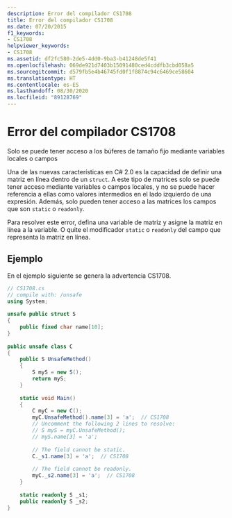 ```yaml
---
description: Error del compilador CS1708
title: Error del compilador CS1708
ms.date: 07/20/2015
f1_keywords:
- CS1708
helpviewer_keywords:
- CS1708
ms.assetid: df2fc580-2de5-4dd0-9ba3-b41248de5f41
ms.openlocfilehash: 069de921d7403b15091480ced4cddfb3cbd058a5
ms.sourcegitcommit: d579fb5e4b46745fd0f1f8874c94c6469ce58604
ms.translationtype: HT
ms.contentlocale: es-ES
ms.lasthandoff: 08/30/2020
ms.locfileid: "89128769"
---
```

# <a name="compiler-error-cs1708"></a>Error del compilador CS1708
Solo se puede tener acceso a los búferes de tamaño fijo mediante variables locales o campos  
  
 Una de las nuevas características en C# 2.0 es la capacidad de definir una matriz en línea dentro de un `struct`. A este tipo de matrices solo se puede tener acceso mediante variables o campos locales, y no se puede hacer referencia a ellas como valores intermedios en el lado izquierdo de una expresión. Además, solo pueden tener acceso a las matrices los campos que son `static` o `readonly`.  
  
 Para resolver este error, defina una variable de matriz y asigne la matriz en línea a la variable. O quite el modificador `static` o `readonly` del campo que representa la matriz en línea.  
  
## <a name="example"></a>Ejemplo  
 En el ejemplo siguiente se genera la advertencia CS1708.  
  
```csharp  
// CS1708.cs  
// compile with: /unsafe  
using System;  
  
unsafe public struct S  
{  
    public fixed char name[10];  
}  
  
public unsafe class C  
{  
    public S UnsafeMethod()  
    {  
        S myS = new S();  
        return myS;  
    }  
  
    static void Main()  
    {  
        C myC = new C();  
        myC.UnsafeMethod().name[3] = 'a';  // CS1708  
        // Uncomment the following 2 lines to resolve:  
        // S myS = myC.UnsafeMethod();  
        // myS.name[3] = 'a';  
  
        // The field cannot be static.  
        C._s1.name[3] = 'a';  // CS1708  
  
        // The field cannot be readonly.  
        myC._s2.name[3] = 'a';  // CS1708  
    }  
  
    static readonly S _s1;  
    public readonly S _s2;  
}  
```
